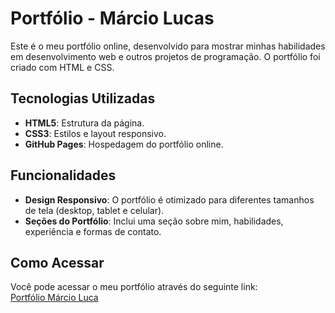 
# Portfólio - Márcio Lucas

Este é o meu portfólio online, desenvolvido para mostrar minhas habilidades em desenvolvimento web e outros projetos de programação. O portfólio foi criado com HTML e CSS.

## Tecnologias Utilizadas

- **HTML5**: Estrutura da página.
- **CSS3**: Estilos e layout responsivo.
- **GitHub Pages**: Hospedagem do portfólio online.

## Funcionalidades

- **Design Responsivo**: O portfólio é otimizado para diferentes tamanhos de tela (desktop, tablet e celular).
- **Seções do Portfólio**: Inclui uma seção sobre mim, habilidades, experiência e formas de contato.

## Como Acessar

Você pode acessar o meu portfólio através do seguinte link:  
[Portfólio Márcio Luca](https://marcioluca.github.io/portifolio-alura/index.html)